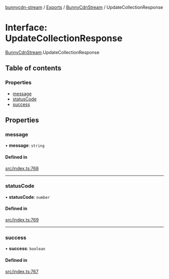 [bunnycdn-stream](../README.md) / [Exports](../modules.md) / [BunnyCdnStream](../modules/BunnyCdnStream.md) / UpdateCollectionResponse

# Interface: UpdateCollectionResponse

[BunnyCdnStream](../modules/BunnyCdnStream.md).UpdateCollectionResponse

## Table of contents

### Properties

- [message](BunnyCdnStream.UpdateCollectionResponse.md#message)
- [statusCode](BunnyCdnStream.UpdateCollectionResponse.md#statuscode)
- [success](BunnyCdnStream.UpdateCollectionResponse.md#success)

## Properties

### message

• **message**: `string`

#### Defined in

[src/index.ts:768](https://github.com/dan-online/bunnycdn-stream/blob/72d3ec1/src/index.ts#L768)

___

### statusCode

• **statusCode**: `number`

#### Defined in

[src/index.ts:769](https://github.com/dan-online/bunnycdn-stream/blob/72d3ec1/src/index.ts#L769)

___

### success

• **success**: `boolean`

#### Defined in

[src/index.ts:767](https://github.com/dan-online/bunnycdn-stream/blob/72d3ec1/src/index.ts#L767)
